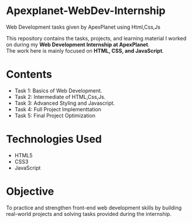 # Apexplanet-WebDev-Internship
Web Development tasks given by ApexPlanet using Html,Css,Js

This repository contains the tasks, projects, and learning material I worked on during my **Web Development Internship at ApexPlanet**.  
The work here is mainly focused on **HTML, CSS, and JavaScript**.


# Contents
- Task 1: Basics of Web Development.
- Task 2: Intermediate of HTML,Css,Js.
- Task 3: Advanced Styling and Javascript.
- Task 4: Full Project Implementtation
- Task 5: Final Project Optimization


# Technologies Used
- HTML5  
- CSS3  
- JavaScript 


# Objective
To practice and strengthen front-end web development skills by building real-world projects and solving tasks provided during the internship.

